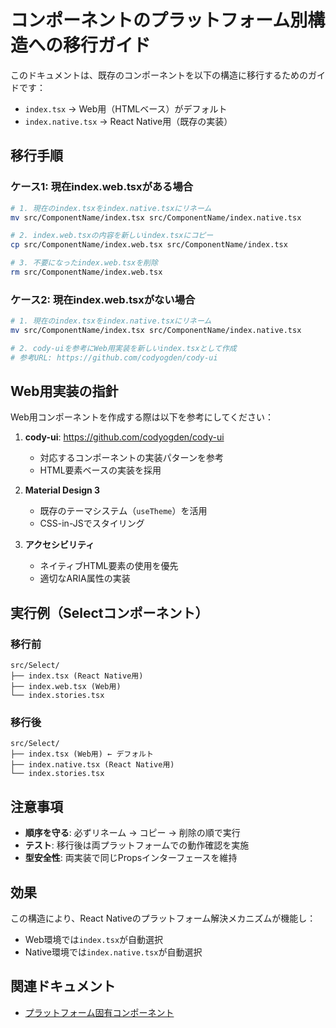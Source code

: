 # コンポーネントのプラットフォーム別構造への移行ガイド

このドキュメントは、既存のコンポーネントを以下の構造に移行するためのガイドです：

- `index.tsx` → Web用（HTMLベース）がデフォルト
- `index.native.tsx` → React Native用（既存の実装）

## 移行手順

### ケース1: 現在index.web.tsxがある場合

```bash
# 1. 現在のindex.tsxをindex.native.tsxにリネーム
mv src/ComponentName/index.tsx src/ComponentName/index.native.tsx

# 2. index.web.tsxの内容を新しいindex.tsxにコピー
cp src/ComponentName/index.web.tsx src/ComponentName/index.tsx

# 3. 不要になったindex.web.tsxを削除
rm src/ComponentName/index.web.tsx
```

### ケース2: 現在index.web.tsxがない場合

```bash
# 1. 現在のindex.tsxをindex.native.tsxにリネーム
mv src/ComponentName/index.tsx src/ComponentName/index.native.tsx

# 2. cody-uiを参考にWeb用実装を新しいindex.tsxとして作成
# 参考URL: https://github.com/codyogden/cody-ui
```

## Web用実装の指針

Web用コンポーネントを作成する際は以下を参考にしてください：

1. **cody-ui**: https://github.com/codyogden/cody-ui
   - 対応するコンポーネントの実装パターンを参考
   - HTML要素ベースの実装を採用

2. **Material Design 3**
   - 既存のテーマシステム（`useTheme`）を活用
   - CSS-in-JSでスタイリング

3. **アクセシビリティ**
   - ネイティブHTML要素の使用を優先
   - 適切なARIA属性の実装

## 実行例（Selectコンポーネント）

### 移行前
```
src/Select/
├── index.tsx (React Native用)
├── index.web.tsx (Web用)
└── index.stories.tsx
```

### 移行後
```
src/Select/
├── index.tsx (Web用) ← デフォルト
├── index.native.tsx (React Native用)
└── index.stories.tsx
```

## 注意事項

- **順序を守る**: 必ずリネーム → コピー → 削除の順で実行
- **テスト**: 移行後は両プラットフォームでの動作確認を実施
- **型安全性**: 両実装で同じPropsインターフェースを維持

## 効果

この構造により、React Nativeのプラットフォーム解決メカニズムが機能し：
- Web環境では`index.tsx`が自動選択
- Native環境では`index.native.tsx`が自動選択

## 関連ドキュメント

- [プラットフォーム固有コンポーネント](./architecture/platform-specific-components.md)